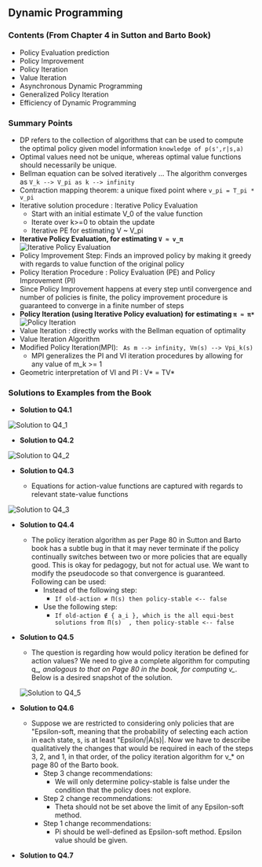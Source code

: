 

## Dynamic Programming

### **Contents (From Chapter 4 in Sutton and Barto Book)**

- Policy Evaluation prediction
- Policy Improvement
- Policy Iteration
- Value Iteration
- Asynchronous Dynamic Programming
- Generalized Policy Iteration
- Efficiency of Dynamic Programming

### Summary Points

- DP refers to the collection of algorithms that can be used to compute the optimal policy given model information ```knowledge of p(s',r|s,a)``` 
- Optimal values need not be unique, whereas optimal value functions should necessarily be unique.
- Bellman equation can be solved iteratively ... The algorithm converges as ``` V_k --> V_pi as k --> infinity ```
- Contraction mapping theorem: a unique fixed point where ``` v_pi = T_pi * v_pi ```
- Iterative solution procedure : Iterative Policy Evaluation
  - Start with an initial estimate V_0 of the value function
  - Iterate over k>=0 to obtain the update
  - Iterative PE for estimating V ~ V_pi
- **Iterative Policy Evaluation, for estimating ```V ≈ v_π```**
![Iterative Policy Evaluation](https://github.com/kkm24132/ReinforcementLearning/blob/main/05_DynamicProgramming/IterativePolicyEvaluation.png)
- Policy Improvement Step: Finds an improved policy by making it greedy with regards to value function of the original policy
- Policy Iteration Procedure : Policy Evaluation (PE) and Policy Improvement (PI)
- Since Policy Improvement happens at every step until convergence and number of policies is finite, the policy improvement procedure is guaranteed to converge in a finite number of steps
- **Policy Iteration (using Iterative Policy evaluation) for estimating ```π ≈ π*```**
![Policy Iteration](https://github.com/kkm24132/ReinforcementLearning/blob/main/05_DynamicProgramming/PolicyIteration.png)
- Value Iteration : directly works with the Bellman equation of optimality
- Value Iteration Algorithm
- Modified Policy Iteration(MPI): ``` As m --> infinity, Vm(s) --> Vpi_k(s)```
  - MPI generalizes the PI and VI iteration procedures by allowing for any value of m_k >= 1
- Geometric interpretation of VI and PI : V* = TV* 

### Solutions to Examples from the Book

- **Solution to Q4.1**

![Solution to Q4_1](https://github.com/kkm24132/ReinforcementLearning/blob/main/05_DynamicProgramming/Q4_1.png)

- **Solution to Q4.2**

![Solution to Q4_2](https://github.com/kkm24132/ReinforcementLearning/blob/main/05_DynamicProgramming/Q4_2.png)

- **Solution to Q4.3**

  - Equations for action-value functions are captured with regards to relevant state-value functions

![Solution to Q4_3](https://github.com/kkm24132/ReinforcementLearning/blob/main/05_DynamicProgramming/Q4_3.png)

- **Solution to Q4.4**

  - The policy iteration algorithm as per Page 80 in Sutton and Barto book has a subtle bug in that it may never terminate if the policy continually switches between two or more policies that are equally good. This is okay for pedagogy, but not for actual use. We want to modify the pseudocode so that convergence is guaranteed. Following can be used:
    - Instead of the following step: 
      - ``` If old-action ≠ Π(s) then policy-stable <-- false ```
    - Use the following step:
      - ``` If old-action ∉ { a_i }, which is the all equi-best solutions from Π(s)  , then policy-stable <-- false ``` 

- **Solution to Q4.5**

  - The question is regarding how would policy iteration be defined for action values? We need to give a complete algorithm for computing q_*, analogous to that on Page 80 in the book, for computing v_*. Below is a desired snapshot of the solution.

  ![Solution to Q4_5](https://github.com/kkm24132/ReinforcementLearning/blob/main/05_DynamicProgramming/Q4_5.png)


- **Solution to Q4.6**

  - Suppose we are restricted to considering only policies that are "Epsilon-soft, meaning that the probability of selecting each action in each state, s, is at least "Epsilon/|A(s)|. Now we have to describe qualitatively the changes that would be required in each of the steps 3, 2, and 1, in that order, of the policy iteration algorithm for v_* on page 80 of the Barto book.
    - Step 3 change recommendations:
      - We will only determine policy-stable is false under the condition that the policy does not explore.
    - Step 2 change recommendations:
      - Theta should not be set above the limit of any Epsilon-soft method.
    - Step 1 change recommendations: 
      - Pi should be well-defined as Epsilon-soft method. Epsilon value should be given.
 
- **Solution to Q4.7**


